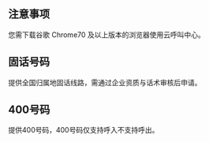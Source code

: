 
## 注意事项
您需下载谷歌 Chrome70 及以上版本的浏览器使用云呼叫中心。


## 固话号码
提供全国归属地固话线路，需通过企业资质与话术审核后申请。


## 400号码
提供400号码，400号码仅支持呼入不支持呼出。
